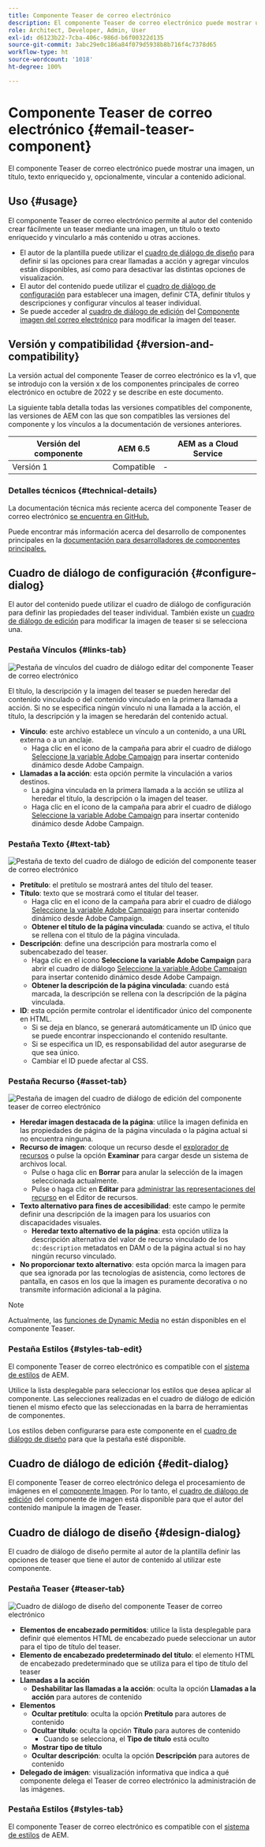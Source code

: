 ```yaml
---
title: Componente Teaser de correo electrónico
description: El componente Teaser de correo electrónico puede mostrar una imagen, un título, texto enriquecido y, opcionalmente, vincular a contenido adicional.
role: Architect, Developer, Admin, User
exl-id: d6123b22-7cba-406c-986d-b6f00322d135
source-git-commit: 3abc29e0c186a84f079d5938b8b716f4c7378d65
workflow-type: ht
source-wordcount: '1018'
ht-degree: 100%

---
```



# Componente Teaser de correo electrónico {#email-teaser-component}

El componente Teaser de correo electrónico puede mostrar una imagen, un título, texto enriquecido y, opcionalmente, vincular a contenido adicional.

## Uso {#usage}

El componente Teaser de correo electrónico permite al autor del contenido crear fácilmente un teaser mediante una imagen, un título o texto enriquecido y vincularlo a más contenido u otras acciones.

* El autor de la plantilla puede utilizar el [cuadro de diálogo de diseño](#design-dialog) para definir si las opciones para crear llamadas a acción y agregar vínculos están disponibles, así como para desactivar las distintas opciones de visualización.
* El autor del contenido puede utilizar el [cuadro de diálogo de configuración](#configure-dialog) para establecer una imagen, definir CTA, definir títulos y descripciones y configurar vínculos al teaser individual.
* Se puede acceder al [cuadro de diálogo de edición](image.md#edit-dialog) del [Componente imagen del correo electrónico](image.md) para modificar la imagen del teaser.

## Versión y compatibilidad {#version-and-compatibility}

La versión actual del componente Teaser de correo electrónico es la v1, que se introdujo con la versión x de los componentes principales de correo electrónico en octubre de 2022 y se describe en este documento.

La siguiente tabla detalla todas las versiones compatibles del componente, las versiones de AEM con las que son compatibles las versiones del componente y los vínculos a la documentación de versiones anteriores.

| Versión del componente | AEM 6.5 | AEM as a Cloud Service |
|---|---|---|
| Versión 1 | Compatible  | - |

### Detalles técnicos {#technical-details}

La documentación técnica más reciente acerca del componente Teaser de correo electrónico [se encuentra en GitHub.](https://adobe.com/go/aem_cmp_tech_email_teaser_v1)

Puede encontrar más información acerca del desarrollo de componentes principales en la [documentación para desarrolladores de componentes principales.](/help/developing/overview.md)

## Cuadro de diálogo de configuración {#configure-dialog}

El autor del contenido puede utilizar el cuadro de diálogo de configuración para definir las propiedades del teaser individual. También existe un [cuadro de diálogo de edición](#edit-dialog) para modificar la imagen de teaser si se selecciona una.

### Pestaña Vínculos {#links-tab}

![Pestaña de vínculos del cuadro de diálogo editar del componente Teaser de correo electrónico](/help/email/assets/email-teaser-edit-links.png)

El título, la descripción y la imagen del teaser se pueden heredar del contenido vinculado o del contenido vinculado en la primera llamada a acción. Si no se especifica ningún vínculo ni una llamada a la acción, el título, la descripción y la imagen se heredarán del contenido actual.

* **Vínculo**: este archivo establece un vínculo a un contenido, a una URL externa o a un anclaje.
   * Haga clic en el icono de la campaña para abrir el cuadro de diálogo [Seleccione la variable Adobe Campaign](/help/email/campaign-variables.md) para insertar contenido dinámico desde Adobe Campaign.
* **Llamadas a la acción**: esta opción permite la vinculación a varios destinos.
   * La página vinculada en la primera llamada a la acción se utiliza al heredar el título, la descripción o la imagen del teaser.
   * Haga clic en el icono de la campaña para abrir el cuadro de diálogo [Seleccione la variable Adobe Campaign](/help/email/campaign-variables.md) para insertar contenido dinámico desde Adobe Campaign.

### Pestaña Texto {#text-tab}

![Pestaña de texto del cuadro de diálogo de edición del componente teaser de correo electrónico](/help/email/assets/email-teaser-edit-text.png)

* **Pretítulo**: el pretítulo se mostrará antes del título del teaser.
* **Título**: texto que se mostrará como el titular del teaser.
   * Haga clic en el icono de la campaña para abrir el cuadro de diálogo [Seleccione la variable Adobe Campaign](/help/email/campaign-variables.md) para insertar contenido dinámico desde Adobe Campaign.
   * **Obtener el título de la página vinculada**: cuando se activa, el título se rellena con el título de la página vinculada.
* **Descripción**: define una descripción para mostrarla como el subencabezado del teaser.
   * Haga clic en el icono **Seleccione la variable Adobe Campaign** para abrir el cuadro de diálogo [Seleccione la variable Adobe Campaign](/help/email/campaign-variables.md) para insertar contenido dinámico desde Adobe Campaign.
   * **Obtener la descripción de la página vinculada**: cuando está marcada, la descripción se rellena con la descripción de la página vinculada.
* **ID**: esta opción permite controlar el identificador único del componente en HTML.
   * Si se deja en blanco, se generará automáticamente un ID único que se puede encontrar inspeccionando el contenido resultante.
   * Si se especifica un ID, es responsabilidad del autor asegurarse de que sea único.
   * Cambiar el ID puede afectar al CSS.

### Pestaña Recurso {#asset-tab}

![Pestaña de imagen del cuadro de diálogo de edición del componente teaser de correo electrónico](/help/email/assets/email-teaser-edit-image.png)

* **Heredar imagen destacada de la página**: utilice la imagen definida en las propiedades de página de la página vinculada o la página actual si no encuentra ninguna.
* **Recurso de imagen**: coloque un recurso desde el [explorador de recursos](https://experienceleague.adobe.com/docs/experience-manager-cloud-service/sites/authoring/fundamentals/environment-tools.html?lang=es) o pulse la opción **Examinar** para cargar desde un sistema de archivos local.
   * Pulse o haga clic en **Borrar** para anular la selección de la imagen seleccionada actualmente.
   * Pulse o haga clic en **Editar** para [administrar las representaciones del recurso](https://experienceleague.adobe.com/docs/experience-manager-cloud-service/assets/manage/manage-digital-assets.html?lang=es) en el Editor de recursos.
* **Texto alternativo para fines de accesibilidad**: este campo le permite definir una descripción de la imagen para los usuarios con discapacidades visuales.
   * **Heredar texto alternativo de la página**: esta opción utiliza la descripción alternativa del valor de recurso vinculado de los `dc:description` metadatos en DAM o de la página actual si no hay ningún recurso vinculado.
* **No proporcionar texto alternativo**: esta opción marca la imagen para que sea ignorada por las tecnologías de asistencia, como lectores de pantalla, en casos en los que la imagen es puramente decorativa o no transmite información adicional a la página.

>[!NOTE]
>
>Actualmente, las [funciones de Dynamic Media](image.md#dynamic-media) no están disponibles en el componente Teaser.

### Pestaña Estilos {#styles-tab-edit}

El componente Teaser de correo electrónico es compatible con el [sistema de estilos](/help/get-started/authoring.md#component-styling) de AEM.

Utilice la lista desplegable para seleccionar los estilos que desea aplicar al componente. Las selecciones realizadas en el cuadro de diálogo de edición tienen el mismo efecto que las seleccionadas en la barra de herramientas de componentes.

Los estilos deben configurarse para este componente en el [cuadro de diálogo de diseño](#design-dialog) para que la pestaña esté disponible.

## Cuadro de diálogo de edición {#edit-dialog}

El componente Teaser de correo electrónico delega el procesamiento de imágenes en el [componente Imagen](image.md). Por lo tanto, el [cuadro de diálogo de edición](image.md#edit-dialog) del componente de imagen está disponible para que el autor del contenido manipule la imagen de Teaser.

## Cuadro de diálogo de diseño {#design-dialog}

El cuadro de diálogo de diseño permite al autor de la plantilla definir las opciones de teaser que tiene el autor de contenido al utilizar este componente.

### Pestaña Teaser {#teaser-tab}

![Cuadro de diálogo de diseño del componente Teaser de correo electrónico](/help/email/assets/email-teaser-design.png)

* **Elementos de encabezado permitidos**: utilice la lista desplegable para definir qué elementos HTML de encabezado puede seleccionar un autor para el tipo de título del teaser.
* **Elemento de encabezado predeterminado del título**: el elemento HTML de encabezado predeterminado que se utiliza para el tipo de título del teaser
* **Llamadas a la acción**
   * **Deshabilitar las llamadas a la acción**: oculta la opción **Llamadas a la acción** para autores de contenido
* **Elementos**
   * **Ocultar pretítulo**: oculta la opción **Pretítulo** para autores de contenido
   * **Ocultar título**: oculta la opción **Título** para autores de contenido
      * Cuando se selecciona, el **Tipo de título** está oculto
   * **Mostrar tipo de título**
   * **Ocultar descripción**: oculta la opción **Descripción** para autores de contenido
* **Delegado de imágen**: visualización informativa que indica a qué componente delega el Teaser de correo electrónico la administración de las imágenes.

### Pestaña Estilos {#styles-tab}

El componente Teaser de correo electrónico es compatible con el [sistema de estilos](/help/get-started/authoring.md#component-styling) de AEM.
